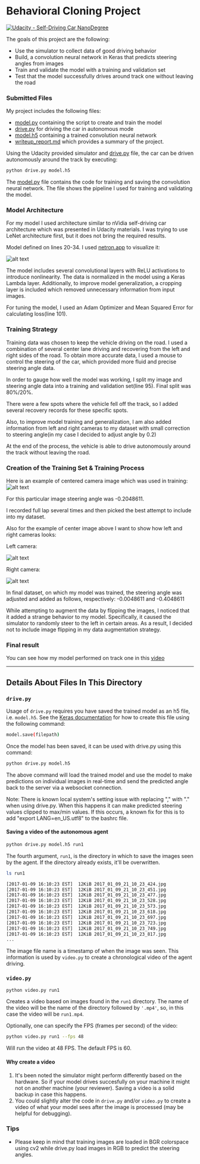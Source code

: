# Behavioral Cloning Project

[![Udacity - Self-Driving Car NanoDegree](https://s3.amazonaws.com/udacity-sdc/github/shield-carnd.svg)](http://www.udacity.com/drive)

The goals of this project are the following:

- Use the simulator to collect data of good driving behavior
- Build, a convolution neural network in Keras that predicts steering angles from images
- Train and validate the model with a training and validation set
- Test that the model successfully drives around track one without leaving the road

[//]: # "Image References"
[netron]: ./writeup-img/model-visualize.png "Model Visualize"
[center-camera-1]: ./writeup-img/center-camera-1.jpg "Center camera 1"
[left-camera-1]: ./writeup-img/left-camera-1.jpg "Left camera 1"
[right-camera-1]: ./writeup-img/right-camera-1.jpg "Right camera 1"

### Submitted Files

My project includes the following files:

- [model.py](model.py) containing the script to create and train the model
- [drive.py](drive.py) for driving the car in autonomous mode
- [model.h5](model.h5) containing a trained convolution neural network
- [writeup_report.md](writeup_report.md) which provides a summary of the project.

Using the Udacity provided simulator and [drive.py](drive.py) file, the car can be driven autonomously around the track by executing:

```sh
python drive.py model.h5
```

The [model.py](model.py) file contains the code for training and saving the convolution neural network. The file shows the pipeline I used for training and validating the model.

### Model Architecture

For my model I used architecture similar to nVidia self-driving car architecture which was presented in Udacity materials. I was trying to use LeNet architecture first, but it does not bring the required results.

Model defined on lines 20-34. I used [netron.app](https://netron.app/) to visualize it:

![alt text][netron]

The model includes several convolutional layers with ReLU activations to introduce nonlinearity. The data is normalized in the model using a Keras Lambda layer. Additionally, to improve model generalization, a cropping layer is included which removed unnecessary information from input images.

For tuning the model, I used an Adam Optimizer and Mean Squared Error for calculating loss(line 101).

### Training Strategy

Training data was chosen to keep the vehicle driving on the road. I used a combination of several center lane driving and recovering from the left and right sides of the road.
To obtain more accurate data, I used a mouse to control the steering of the car, which provided more fluid and precise steering angle data.

In order to gauge how well the model was working, I split my image and steering angle data into a training and validation set(line 95). Final split was 80%/20%.

There were a few spots where the vehicle fell off the track, so I added several recovery records for these specific spots.

Also, to improve model training and generalization, I am also added information from left and right cameras to my dataset with small correction to steering angle(in my case I decided to adjust angle by 0.2)

At the end of the process, the vehicle is able to drive autonomously around the track without leaving the road.

### Creation of the Training Set & Training Process

Here is an example of centered camera image which was used in training:
![alt text][center-camera-1]

For this particular image steering angle was -0.2048611.

I recorded full lap several times and then picked the best attempt to include into my dataset.

Also for the example of center image above I want to show how left and right cameras looks:

Left camera:

![alt text][left-camera-1]

Right camera:

![alt text][right-camera-1]

In final dataset, on which my model was trained, the steering angle was adjusted and added as follows, respectively: -0.0048611 and -0.4048611

While attempting to augment the data by flipping the images, I noticed that it added a strange behavior to my model. Specifically, it caused the simulator to randomly steer to the left in certain areas. As a result, I decided not to include image flipping in my data augmentation strategy.

### Final result

You can see how my model performed on track one in this [video](video.mp4)

---

## Details About Files In This Directory

### `drive.py`

Usage of `drive.py` requires you have saved the trained model as an h5 file, i.e. `model.h5`. See the [Keras documentation](https://keras.io/getting-started/faq/#how-can-i-save-a-keras-model) for how to create this file using the following command:

```sh
model.save(filepath)
```

Once the model has been saved, it can be used with drive.py using this command:

```sh
python drive.py model.h5
```

The above command will load the trained model and use the model to make predictions on individual images in real-time and send the predicted angle back to the server via a websocket connection.

Note: There is known local system's setting issue with replacing "," with "." when using drive.py. When this happens it can make predicted steering values clipped to max/min values. If this occurs, a known fix for this is to add "export LANG=en_US.utf8" to the bashrc file.

#### Saving a video of the autonomous agent

```sh
python drive.py model.h5 run1
```

The fourth argument, `run1`, is the directory in which to save the images seen by the agent. If the directory already exists, it'll be overwritten.

```sh
ls run1

[2017-01-09 16:10:23 EST]  12KiB 2017_01_09_21_10_23_424.jpg
[2017-01-09 16:10:23 EST]  12KiB 2017_01_09_21_10_23_451.jpg
[2017-01-09 16:10:23 EST]  12KiB 2017_01_09_21_10_23_477.jpg
[2017-01-09 16:10:23 EST]  12KiB 2017_01_09_21_10_23_528.jpg
[2017-01-09 16:10:23 EST]  12KiB 2017_01_09_21_10_23_573.jpg
[2017-01-09 16:10:23 EST]  12KiB 2017_01_09_21_10_23_618.jpg
[2017-01-09 16:10:23 EST]  12KiB 2017_01_09_21_10_23_697.jpg
[2017-01-09 16:10:23 EST]  12KiB 2017_01_09_21_10_23_723.jpg
[2017-01-09 16:10:23 EST]  12KiB 2017_01_09_21_10_23_749.jpg
[2017-01-09 16:10:23 EST]  12KiB 2017_01_09_21_10_23_817.jpg
...
```

The image file name is a timestamp of when the image was seen. This information is used by `video.py` to create a chronological video of the agent driving.

### `video.py`

```sh
python video.py run1
```

Creates a video based on images found in the `run1` directory. The name of the video will be the name of the directory followed by `'.mp4'`, so, in this case the video will be `run1.mp4`.

Optionally, one can specify the FPS (frames per second) of the video:

```sh
python video.py run1 --fps 48
```

Will run the video at 48 FPS. The default FPS is 60.

#### Why create a video

1. It's been noted the simulator might perform differently based on the hardware. So if your model drives succesfully on your machine it might not on another machine (your reviewer). Saving a video is a solid backup in case this happens.
2. You could slightly alter the code in `drive.py` and/or `video.py` to create a video of what your model sees after the image is processed (may be helpful for debugging).

### Tips

- Please keep in mind that training images are loaded in BGR colorspace using cv2 while drive.py load images in RGB to predict the steering angles.
